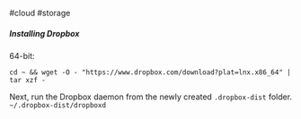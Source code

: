 #cloud #storage
##### Installing Dropbox
64-bit:
```shell
cd ~ && wget -O - "https://www.dropbox.com/download?plat=lnx.x86_64" | tar xzf -
```
Next, run the Dropbox daemon from the newly created `.dropbox-dist` folder.
`~/.dropbox-dist/dropboxd`